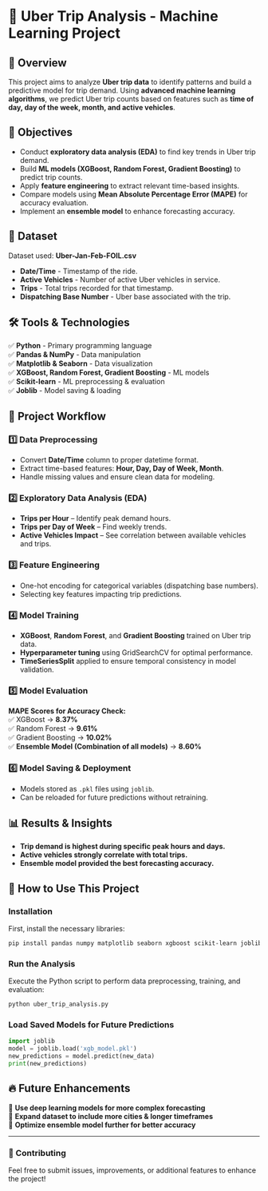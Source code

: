 # 🚀 Uber Trip Analysis - Machine Learning Project  

## 📌 Overview  
This project aims to analyze **Uber trip data** to identify patterns and build a predictive model for trip demand. Using **advanced machine learning algorithms**, we predict Uber trip counts based on features such as **time of day, day of the week, month, and active vehicles**.  

## 🎯 Objectives  
- Conduct **exploratory data analysis (EDA)** to find key trends in Uber trip demand.  
- Build **ML models (XGBoost, Random Forest, Gradient Boosting)** to predict trip counts.  
- Apply **feature engineering** to extract relevant time-based insights.  
- Compare models using **Mean Absolute Percentage Error (MAPE)** for accuracy evaluation.  
- Implement an **ensemble model** to enhance forecasting accuracy.  

## 📁 Dataset  
Dataset used: **Uber-Jan-Feb-FOIL.csv**  
- **Date/Time** - Timestamp of the ride.  
- **Active Vehicles** - Number of active Uber vehicles in service.  
- **Trips** - Total trips recorded for that timestamp.  
- **Dispatching Base Number** - Uber base associated with the trip.  

## 🛠 Tools & Technologies  
✅ **Python** - Primary programming language  
✅ **Pandas & NumPy** - Data manipulation  
✅ **Matplotlib & Seaborn** - Data visualization  
✅ **XGBoost, Random Forest, Gradient Boosting** - ML models  
✅ **Scikit-learn** - ML preprocessing & evaluation  
✅ **Joblib** - Model saving & loading  

## 🔄 Project Workflow  
### **1️⃣ Data Preprocessing**  
- Convert **Date/Time** column to proper datetime format.  
- Extract time-based features: **Hour, Day, Day of Week, Month**.  
- Handle missing values and ensure clean data for modeling.  

### **2️⃣ Exploratory Data Analysis (EDA)**  
- **Trips per Hour** – Identify peak demand hours.  
- **Trips per Day of Week** – Find weekly trends.  
- **Active Vehicles Impact** – See correlation between available vehicles and trips.  

### **3️⃣ Feature Engineering**  
- One-hot encoding for categorical variables (dispatching base numbers).  
- Selecting key features impacting trip predictions.  

### **4️⃣ Model Training**  
- **XGBoost**, **Random Forest**, and **Gradient Boosting** trained on Uber trip data.  
- **Hyperparameter tuning** using GridSearchCV for optimal performance.  
- **TimeSeriesSplit** applied to ensure temporal consistency in model validation.  

### **5️⃣ Model Evaluation**  
**MAPE Scores for Accuracy Check:**  
✅ XGBoost → **8.37%**  
✅ Random Forest → **9.61%**  
✅ Gradient Boosting → **10.02%**  
✅ **Ensemble Model (Combination of all models)** → **8.60%**  

### **6️⃣ Model Saving & Deployment**  
- Models stored as `.pkl` files using `joblib`.  
- Can be reloaded for future predictions without retraining.  

## 📊 Results & Insights  
- **Trip demand is highest during specific peak hours and days.**  
- **Active vehicles strongly correlate with total trips.**  
- **Ensemble model provided the best forecasting accuracy.**  

## 💾 How to Use This Project  
### **Installation**  
First, install the necessary libraries:  
```bash
pip install pandas numpy matplotlib seaborn xgboost scikit-learn joblib
```

### **Run the Analysis**  
Execute the Python script to perform data preprocessing, training, and evaluation:  
```bash
python uber_trip_analysis.py
```

### **Load Saved Models for Future Predictions**  
```python
import joblib  
model = joblib.load('xgb_model.pkl')  
new_predictions = model.predict(new_data)  
print(new_predictions)
```

## 🔥 Future Enhancements  
🚀 **Use deep learning models for more complex forecasting**  
🚀 **Expand dataset to include more cities & longer timeframes**  
🚀 **Optimize ensemble model further for better accuracy**  

---

### **📢 Contributing**  
Feel free to submit issues, improvements, or additional features to enhance the project!  
